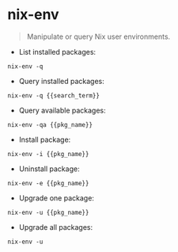 # nix-env

> Manipulate or query Nix user environments.

- List installed packages:

`nix-env -q`

- Query installed packages:

`nix-env -q {{search_term}}`

- Query available packages:

`nix-env -qa {{pkg_name}}`

- Install package:

`nix-env -i {{pkg_name}}`

- Uninstall package:

`nix-env -e {{pkg_name}}`

- Upgrade one package:

`nix-env -u {{pkg_name}}`

- Upgrade all packages:

`nix-env -u`
